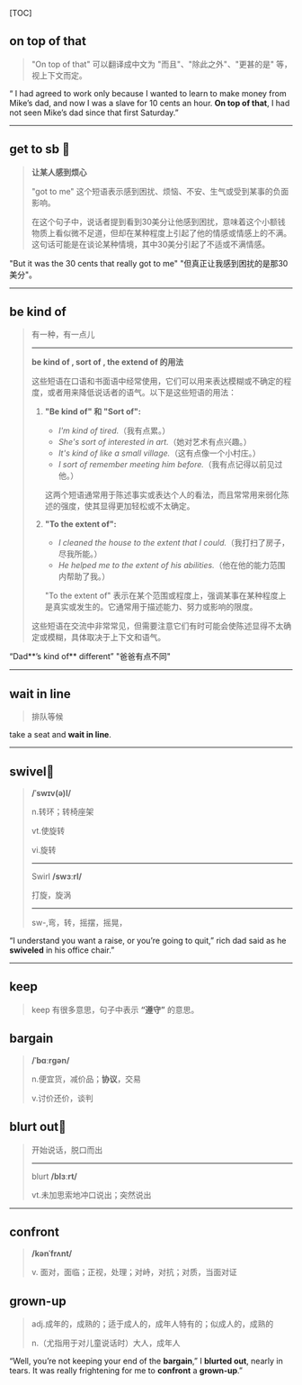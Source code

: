 [TOC]


## on top of that

> "On top of that" 可以翻译成中文为 "而且"、"除此之外"、"更甚的是" 等，视上下文而定。

“ I had agreed to work only because I wanted to learn to make money from Mike’s dad, and now I was a slave for 10 cents an hour. **On top of that**, I had not seen Mike’s dad since that first Saturday.”

---

## get to sb 🚩

> **让某人感到烦心**
>
> "got to me" 这个短语表示感到困扰、烦恼、不安、生气或受到某事的负面影响。
>
> 在这个句子中，说话者提到看到30美分让他感到困扰，意味着这个小额钱物质上看似微不足道，但却在某种程度上引起了他的情感或情感上的不满。这句话可能是在谈论某种情境，其中30美分引起了不适或不满情感。

"But it was the 30 cents that really got to me" 
"但真正让我感到困扰的是那30美分"。

---

## be kind of

> 有一种，有一点儿
>
> ---
>
> **be kind of , sort of , the extend of 的用法**
>
> 这些短语在口语和书面语中经常使用，它们可以用来表达模糊或不确定的程度，或者用来降低说话者的语气。以下是这些短语的用法：
>
> 1. **"Be kind of" 和 "Sort of":**
>    - *I'm kind of tired.*（我有点累。）
>    - *She's sort of interested in art.*（她对艺术有点兴趣。）
>    - *It's kind of like a small village.*（这有点像一个小村庄。）
>    - *I sort of remember meeting him before.*（我有点记得以前见过他。）
>
>    这两个短语通常用于陈述事实或表达个人的看法，而且常常用来弱化陈述的强度，使其显得更加轻松或不太确定。
>
> 2. **"To the extent of":**
>    - *I cleaned the house to the extent that I could.*（我打扫了房子，尽我所能。）
>    - *He helped me to the extent of his abilities.*（他在他的能力范围内帮助了我。）
>
>    "To the extent of" 表示在某个范围或程度上，强调某事在某种程度上是真实或发生的。它通常用于描述能力、努力或影响的限度。
>
> 这些短语在交流中非常常见，但需要注意它们有时可能会使陈述显得不太确定或模糊，具体取决于上下文和语气。

“Dad**’s kind of** different” "爸爸有点不同"

---

## wait in line

> 排队等候

take a seat and **wait in line**.

---

## swivel🚩

> **/ˈswɪv(ə)l/**
>
> n.转环；转椅座架
>
> vt.使旋转
>
> vi.旋转
>
> ---
>
> Swirl **/swɜːrl/**
>
> 打旋，旋涡
>
> ---
>
>  sw-,弯，转，摇摆，摇晃，

“I understand you want a raise, or you’re going to quit,” rich dad said as he **swiveled** in his office chair.”

---

## keep

> keep 有很多意思，句子中表示  **“遵守”**  的意思。

## bargain

> **/ˈbɑːrɡən/**
>
> n.便宜货，减价品；**协议**，交易
> 
>v.讨价还价，谈判

## blurt out🚩

> 开始说话，脱口而出
>
> ---
>
> blurt **/blɜːrt/**
>
> vt.未加思索地冲口说出；突然说出

---

## confront

> **/kənˈfrʌnt/**
>
> v. 面对，面临；正视，处理；对峙，对抗；对质，当面对证

## grown-up

> adj.成年的，成熟的；适于成人的，成年人特有的；似成人的，成熟的
>
> n.（尤指用于对儿童说话时）大人，成年人

“Well, you’re not keeping your end of the **bargain**,” I **blurted out**, nearly in tears. It was really frightening for me to **confront** a **grown-up**.”

